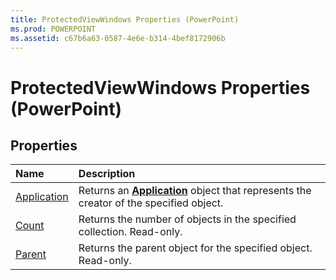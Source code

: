 ```yaml
---
title: ProtectedViewWindows Properties (PowerPoint)
ms.prod: POWERPOINT
ms.assetid: c67b6a63-0587-4e6e-b314-4bef8172906b
---
```



# ProtectedViewWindows Properties (PowerPoint)

## Properties



|**Name**|**Description**|
|:-----|:-----|
|[Application](protectedviewwindows-application-property-powerpoint.md)|Returns an  **[Application](application-object-powerpoint.md)** object that represents the creator of the specified object.|
|[Count](protectedviewwindows-count-property-powerpoint.md)|Returns the number of objects in the specified collection. Read-only.|
|[Parent](protectedviewwindows-parent-property-powerpoint.md)|Returns the parent object for the specified object. Read-only.|

